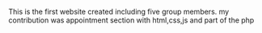 This is the first website created including five group members. my contribution was appointment section with html,css,js and part of the php
